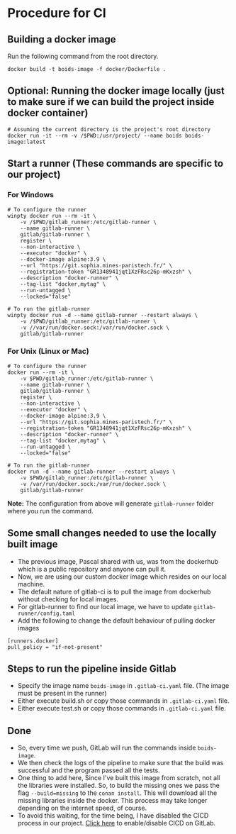 # Procedure for CI

## Building a docker image

Run the following command from the root directory.

`docker build -t boids-image -f docker/Dockerfile .`

## Optional: Running the docker image locally (just to make sure if we can build the project inside docker container)

```
# Assuming the current directory is the project's root directory
docker run -it --rm -v /$PWD:/usr/project/ --name boids boids-image:latest
```

## Start a runner (These commands are specific to our project)

### For Windows
```
# To configure the runner
winpty docker run --rm -it \
	-v /$PWD/gitlab_runner:/etc/gitlab-runner \
	--name gitlab-runner \
	gitlab/gitlab-runner \
	register \
	--non-interactive \
	--executor "docker" \
	--docker-image alpine:3.9 \
	--url "https://git.sophia.mines-paristech.fr/" \
	--registration-token "GR1348941jqt1XzFRsc26p-mKxzsh" \
	--description "docker-runner" \
	--tag-list "docker,mytag" \
	--run-untagged \
	--locked="false"

# To run the gitlab-runner
winpty docker run -d --name gitlab-runner --restart always \
	-v /$PWD/gitlab_runner:/etc/gitlab-runner \
	-v //var/run/docker.sock:/var/run/docker.sock \
	gitlab/gitlab-runner
```

### For Unix (Linux or Mac)
```
# To configure the runner
docker run --rm -it \
	-v $PWD/gitlab_runner:/etc/gitlab-runner \
	--name gitlab-runner \
	gitlab/gitlab-runner \
	register \
	--non-interactive \
	--executor "docker" \
	--docker-image alpine:3.9 \
	--url "https://git.sophia.mines-paristech.fr/" \
	--registration-token "GR1348941jqt1XzFRsc26p-mKxzsh" \
	--description "docker-runner" \
	--tag-list "docker,mytag" \
	--run-untagged \
	--locked="false"

# To run the gitlab-runner
docker run -d --name gitlab-runner --restart always \
	-v $PWD/gitlab_runner:/etc/gitlab-runner \
	-v /var/run/docker.sock:/var/run/docker.sock \
	gitlab/gitlab-runner
```

**Note:** The configuration from above will generate `gitlab-runner` folder where you run the command.

## Some small changes needed to use the locally built image
- The previous image, Pascal shared with us, was from the dockerhub which is a public repository and anyone can pull it.
- Now, we are using our custom docker image which resides on our local machine.
- The default nature of gitlab-ci is to pull the image from dockerhub without checking for local images.
- For gitlab-runner to find our local image, we have to update `gitlab-runner/config.taml`
- Add the following to change the default behaviour of pulling docker images
```
[runners.docker]
pull_policy = "if-not-present"
```

## Steps to run the pipeline inside Gitlab

- Specify the image name `boids-image` in `.gitlab-ci.yaml` file. (The image must be present in the runner)
- Either execute build.sh or copy those commands in `.gitlab-ci.yaml` file.
- Either execute test.sh or copy those commands in `.gitlab-ci.yaml` file.


## Done
- So, every time we push, GitLab will run the commands inside `boids-image`.
- We then check the logs of the pipeline to make sure that the build was successful and the program passed all the tests.
- One thing to add here, Since I've built this image from scratch, not all the libraries were installed. So, to build the missing ones
  we pass the flag `--build=missing` to the `conan install`. This will download all the missing libraries inside the docker. This process may take longer depending on the internet speed, of course.
- To avoid this waiting, for the time being, I have disabled the CICD process in our project. [Click here](https://docs.gitlab.com/ee/ci/enable_or_disable_ci.html) to enable/disable CICD on GitLab.

